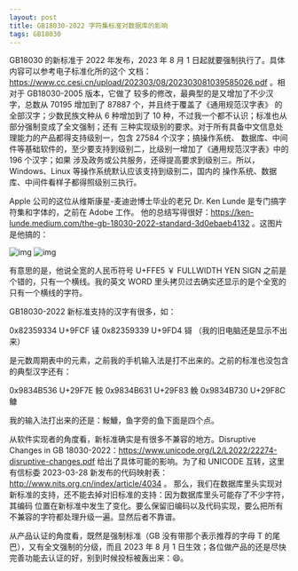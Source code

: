 ```yaml
---
layout: post
title: GB18030-2022 字符集标准对数据库的影响
tags: GB18030
---
```


GB18030 的新标准于 2022 年发布，2023 年 8 月 1 日起就要强制执行了。具体内容可以参考电子标准化所的这个
文档：https://www.cc.cesi.cn/upload/202303/08/202303081039585026.pdf 。相对于 GB18030-2005 版本，它做了
较多的修改，最典型的是又增加了不少汉字，总数从 70195 增加到了 87887 个，并且终于覆盖了《通用规范汉字表》
的全部汉字；少数民族文种从 6 种增加到了 10 种，不过我一个都不认识；标准也从部分强制变成了全文强制；还有
三种实现级别的要求。对于所有具备中文信息处理能力的产品都得支持级别一，包含 27584 个汉字；搞操作系统、
数据库、中间件等基础软件的，至少要支持到级别二，比级别一增加了《通用规范汉字表》中的 196 个汉字；如果
涉及政务或公共服务，还得提高要求到级别三。所以，Windows、Linux 等操作系统默认应该支持到级别二，国内的
操作系统、数据库、中间件看样子都得照级别三执行。

Apple 公司的这位从维斯康星-麦迪逊博士毕业的老兄 Dr. Ken Lunde 是专门搞字符集和字体的，之前在 Adobe 工作。
他的总结写得很好：https://ken-lunde.medium.com/the-gb-18030-2022-standard-3d0ebaeb4132 。这图片是他搞的：

![img](https://miro.medium.com/v2/resize:fit:1400/1*DMiwooUffgohjsyWQHn1lQ.png)
![img](https://miro.medium.com/v2/resize:fit:1400/1*DDgS8GxdsM4iunlThqwrwQ.png)

有意思的是，他说全宽的人民币符号 U+FFE5 ￥ FULLWIDTH YEN SIGN 之前是个错的，只有一个横线。我的英文 WORD
里头拷贝过去确实还显示的是个全宽的只有一个横线的字符。

GB18030-2022 新标准支持的汉字有很多，如：

0x82359334  U+9FCF 鿏
0x82359339  U+9FD4 鿔 （我的旧电脑还是显示不出来）

是元数周期表中的元素，之前我的手机输入法是打不出来的。之前的标准也没包含的典型汉字还有：

0x9834B536  U+29F7E 𩽾
0x9834B631  U+29F83 𩾃
0x9834B730  U+29F8C 𩾌

我的输入法打出来的还是：鮟鱇，鱼字旁的鱼下面是四个点。

从软件实现者的角度看，新标准确实是有很多不兼容的地方。Disruptive Changes in GB 18030-2022：https://www.unicode.org/L2/L2022/22274-disruptive-changes.pdf
给出了具体可能的影响。为了和 UNICODE 互转，这里有信标委 2023-03-28 新发布的代码映射表：http://www.nits.org.cn/index/article/4034 。
那么，我们在数据库里头实现对新标准的支持，还不能去掉对旧标准的支持：因为数据库里头可能存了不少字符，其编码
位置在新标准中发生了变化。要么保留旧编码以及代码实现，要么把所有不兼容的字符都处理升级一遍。显然后者不靠谱。

从产品认证的角度看，既然是强制标准（GB 没有带那个表示推荐的字母 T 的尾巴），又有全文强制的分级，而且 2023 
年 8 月 1 日生效；各位做产品的还是尽快完善功能去认证的好，别到时候投标被轰出来：😄。
